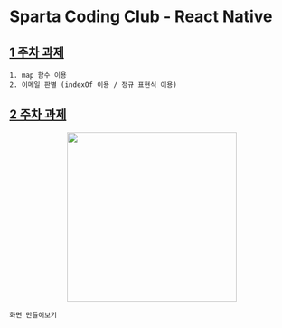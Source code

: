 # Sparta Coding Club - React Native

## [1 주차 과제](https://github.com/nezhitsya/Sparta_React_Native/tree/master/week%2001/Homework01)

```
1. map 함수 이용
2. 이메일 판별 (indexOf 이용 / 정규 표현식 이용)
```

## [2 주차 과제](https://github.com/nezhitsya/Sparta_React_Native/tree/master/week%2002/Homework02)

<p align="center">
  <img width="300" src="https://user-images.githubusercontent.com/60697742/127432885-9bcd77a9-ff40-4f53-abf8-18c900c33f42.png">
</p>

```
화면 만들어보기
```